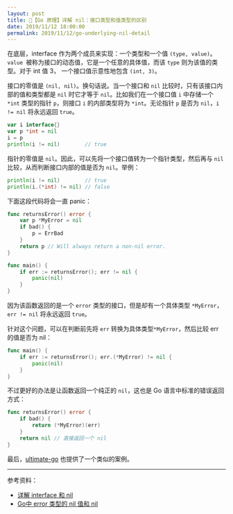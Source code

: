 ```yaml
---
layout: post
title: 📗【Go 原理】详解 nil：接口类型和值类型的区别
date: 2019/11/12 18:00:00
permalink: 2019/11/12/go-underlying-nil-detail
---
```


在底层，interface 作为两个成员来实现：一个类型和一个值 `(type, value)`。`value `被称为接口的动态值，它是一个任意的具体值，而该 `type` 则为该值的类型。对于 int 值 3， 一个接口值示意性地包含 `(int, 3)`。

接口的零值是 `(nil, nil)`。换句话说。当一个接口和 `nil` 比较时，只有该接口内部的值和类型都是 `nil` 时它才等于 `nil`。比如我们在一个接口值 `i` 中存储一个 `*int` 类型的指针 `p`，则接口 `i` 的内部类型将为 `*int`。无论指针 `p` 是否为 `nil`，`i != nil` 将永远返回 `true`。
```go
var i interface{}
var p *int = nil
i = p
println(i != nil)        // true
```

指针的零值是 `nil`。因此，可以先将一个接口值转为一个指针类型，然后再与 `nil` 比较，从而判断接口内部的值是否为 `nil`。举例：
```go
println(i != nil)        // true
println(i.(*int) != nil) // false
```

下面这段代码将会一直 panic：
```go
func returnsError() error {
	var p *MyError = nil
	if bad() {
		p = ErrBad
	}
	return p // Will always return a non-nil error.
}

func main() {
	if err := returnsError(); err != nil {
		panic(nil)
	}
}
```
因为该函数返回的是一个 `error` 类型的接口，但是却有一个具体类型 `*MyError`，`err != nil` 将永远返回 `true`。

针对这个问题，可以在判断前先将 `err` 转换为具体类型`*MyError`，然后比较 err 的值是否为 nil：
```go
func main() {
	if err := returnsError(); err.(*MyError) != nil {
		panic(nil)
	}
}
```

不过更好的办法是让函数返回一个纯正的 `nil`，这也是 Go 语言中标准的错误返回方式：
```go
func returnsError() error {
	if bad() {
		return (*MyError)(err)
	}
	return nil // 直接返回一个 nil
}
```

最后，[ultimate-go](https://github.com/hoanhan101/ultimate-go/blob/master/go/design/error_5.go) 也提供了一个类似的案例。

---
参考资料：
* [详解 interface 和 nil](https://my.oschina.net/goal/blog/194233)
* [Go中 error 类型的 nil 值和 nil](https://my.oschina.net/chai2010/blog/117923)